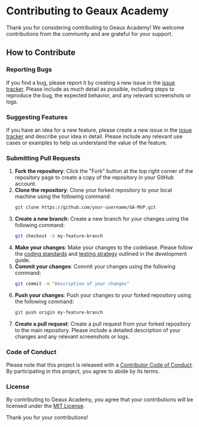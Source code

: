 # Contributing to Geaux Academy

Thank you for considering contributing to Geaux Academy! We welcome contributions from the community and are grateful for your support.

## How to Contribute

### Reporting Bugs

If you find a bug, please report it by creating a new issue in the [issue tracker](https://github.com/GeauxAcademy/GA-MVP/issues). Please include as much detail as possible, including steps to reproduce the bug, the expected behavior, and any relevant screenshots or logs.

### Suggesting Features

If you have an idea for a new feature, please create a new issue in the [issue tracker](https://github.com/GeauxAcademy/GA-MVP/issues) and describe your idea in detail. Please include any relevant use cases or examples to help us understand the value of the feature.

### Submitting Pull Requests

1. **Fork the repository**: Click the "Fork" button at the top right corner of the repository page to create a copy of the repository in your GitHub account.
2. **Clone the repository**: Clone your forked repository to your local machine using the following command:
   ```bash
   git clone https://github.com/your-username/GA-MVP.git
   ```
3. **Create a new branch**: Create a new branch for your changes using the following command:
   ```bash
   git checkout -b my-feature-branch
   ```
4. **Make your changes**: Make your changes to the codebase. Please follow the [coding standards](./DEVELOPMENT_GUIDE.md#coding-standards) and [testing strategy](./DEVELOPMENT_GUIDE.md#testing-strategy) outlined in the development guide.
5. **Commit your changes**: Commit your changes using the following command:
   ```bash
   git commit -m "Description of your changes"
   ```
6. **Push your changes**: Push your changes to your forked repository using the following command:
   ```bash
   git push origin my-feature-branch
   ```
7. **Create a pull request**: Create a pull request from your forked repository to the main repository. Please include a detailed description of your changes and any relevant screenshots or logs.

### Code of Conduct

Please note that this project is released with a [Contributor Code of Conduct](./CODE_OF_CONDUCT.md). By participating in this project, you agree to abide by its terms.

### License

By contributing to Geaux Academy, you agree that your contributions will be licensed under the [MIT License](./LICENSE).

Thank you for your contributions!
